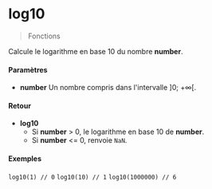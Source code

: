 # log10
> Fonctions

Calcule le logarithme en base 10 du nombre **number**.

#### Paramètres

- **number** Un nombre compris dans l'intervalle ]0; +∞[.

#### Retour

- **log10**
  - Si **number** > 0, le logarithme en base 10 de **number**.
  - Si **number** <= 0, renvoie `NaN`.

#### Exemples

`log10(1) // 0`
`log10(10) // 1`
`log10(1000000) // 6`